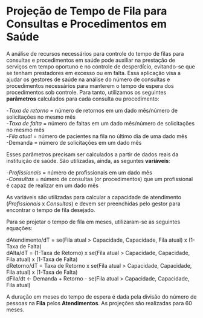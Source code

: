 # Projeção de Tempo de Fila para Consultas e Procedimentos em Saúde

A análise de recursos necessários para controle do tempo de filas para consultas e procedimentos em saúde pode auxiliar na prestação de serviços em tempo oportuno e no controle de desperdício, evitando-se que se tenham prestadores em excesso ou em falta. Essa aplicação visa a ajudar os gestores de saúde na análise do número de consultas e procedimentos necessários para manterem o tempo de espera dos procedimentos sob controle. Para tanto, utilizamos os seguintes **parâmetros** calculados para cada consulta ou procedimento:

-_Taxa de retorno_  = número de retornos em um dado mês/número de solicitações no mesmo mês<br />
-_Taxa de falta_  = número de faltas em um dado mês/número de solicitações no mesmo mês<br />
-_Fila atual_ = número de pacientes na fila no último dia de uma dado mês<br />
-Demanda = número de solicitações em um dado mês<br />

Esses parâmetros precisam ser calculados a partir de dados reais da instituição de saúde. São utilizadas, ainda, as seguntes **variáveis**: 

-_Profissionais_ = número de profissionais em um dado mês <br />
-_Consultas_ = número de consultas (or procedimentos) que um profissional é capaz de realizar em um dado mês <br />

As variáveis são utilizadas para calcular a capacidade de atendimento (_Profissionais_ x _Consultas_) e devem ser preenchidas pelo gestor para encontrar o tempo de fila desejado.

Para se projetar o tempo de fila em meses, utilizaram-se as seguintes equações:

dAtendimento/dT = se(Fila atual > Capacidade, Capacidade, Fila atual) x (1-Taxa de Falta) <br /> 
dAlta/dT = (1-Taxa de Retorno) x se(Fila atual > Capacidade, Capacidade, Fila atual) x (1-Taxa de Falta) <br /> 
dRetorno/dT = Taxa de Retorno x se(Fila atual > Capacidade, Capacidade, Fila atual) x (1-Taxa de Falta) <br /> 
dFila/dt <- Demanda + Retorno - se(Fila atual > Capacidade, Capacidade, Fila atual) <br />

A duração em meses do tempo de espera é dada pela divisão do número de pessoas na **Fila** pelos **Atendimentos**. As projeções são realizadas para 60 meses.


